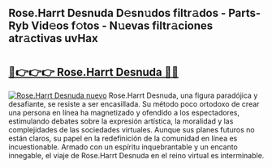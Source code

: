 ## Rose.Harrt Desnuda D𝚎sn𝚞dos filtr𝚊dos - Parts-Ryb Vid𝚎os f𝚘tos - N𝚞evas filtr𝚊ciones atr𝚊ctivas uvHax

# <h2><a href="http://mb4aay0.tromn.icu/?c=Rose.Harrt+Desnuda">🔗👉👉👉 Rose.Harrt Desnuda 🔗🔗</a></h2>

[![Rose.Harrt Desnuda nuevo](https://i.imgur.com/pEAQMta.gif)](http://mb4aay0.tromn.icu/?c=Rose.Harrt+Desnuda)
Rose.Harrt Desnuda, una figura paradójica y desafiante, se resiste a ser encasillada. Su método poco ortodoxo de crear una persona en línea ha magnetizado y ofendido a los espectadores, estimulando debates sobre la expresión artística, la moralidad y las complejidades de las sociedades virtuales. Aunque sus planes futuros no están claros, su papel en la redefinición de la comunidad en línea es incuestionable. Armado con un espíritu inquebrantable y un encanto innegable, el viaje de Rose.Harrt Desnuda en el reino virtual es interminable.
